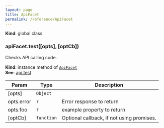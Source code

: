 ```yaml
---
layout: page
title: ApiFacet
permalink: /reference/ApiFacet
---
```

**Kind**: global class  
<a name="ApiFacet+test"></a>

### apiFacet.test([opts], [optCb])
Checks API calling code.

**Kind**: instance method of <code>[ApiFacet](#ApiFacet)</code>  
**See**: [api.test](https://api.slack.com/methods/api.test)  

| Param | Type | Description |
| --- | --- | --- |
| [opts] | <code>Object</code> |  |
| opts.error | <code>?</code> | Error response to return |
| opts.foo | <code>?</code> | example property to return |
| [optCb] | <code>function</code> | Optional callback, if not using promises. |

